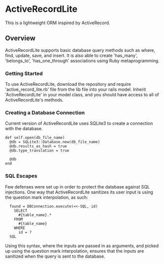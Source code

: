 # ActiveRecordLite

This is a lightweight ORM inspired by ActiveRecord.

## Overview

ActiveRecordLite supports basic database query methods such as where, find, update, save, and insert. It is also able to create 'has_many', 'belongs_to', 'has_one_through' associations using Ruby metaprogramming.

### Getting Started
To use ActiveRecordLite, download the repository and require 'active_record_lite.rb' file from the lib file into your rails model. Inherit 'ActiveRecordLite' in your model class, and you should have access to all of ActiveRecordLite's methods.

### Creating a Database Connection

Current version of ActiveRecordLite uses SQLite3 to create a connection with the database.
```
def self.open(db_file_name)
  @db = SQLite3::Database.new(db_file_name)
  @db.results_as_hash = true
  @db.type_translation = true

  @db
end
```
### SQL Escapes

Few defenses were set up in order to protect the database against SQL injections. One way that ActiveRecordLite sanitizes its user input is using the question mark interpolation, as such:
```
  found = DBConnection.execute(<<-SQL, id)
    SELECT
      #{table_name}.*
    FROM
      #{table_name}
    WHERE
      id = ?
  SQL
```
Using this syntax, where the inputs are passed in as arguments, and picked up using the question mark interpolation, ensures that the inputs are sanitized when the query is sent to the database.
